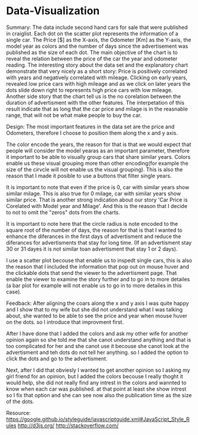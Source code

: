 # Data-Visualization
Summary:
The data include second hand cars for sale that were published in craiglist. Each dot on the scatter plot represents the information of a single car. The Price [$] as the X-axis, the Odometer [Km] as the Y-axis, the model year as colors and the number of days since the advertisement was published as the size of each dot. The main objective of the chart is to reveal the relation between the price of the car the year and odometer reading. The interesting story about the data set and the explanatory chart demonstrate that very nicely as a short story: Price is positively correlated with years and negatively correlated with mileage. Clicking on early years, revealed low price cars with high mileage and as we click on later years the dots slide down right to represents high price cars with low mileage. Another side story that the chart tell us is the no corelation between the duration of advertisment with the other features. The interpetation of this result indicate that as long that the car price and milage is in the reasnable range, that will not be what make people to buy the car. 

Design: 
The most important features in the data set are the price and Odometers, therefore I choose to position them along the x and y axis. 

The color encode the years, the reason for that is that we would expect that people will consider the model yearas as an important parameter, therefore it important to be able to visually group cars that share similar years. Colors enable us these visual grouping more than other encoding(for example the size of the cirvcle will not enable us the visual grouping). This is also the reason that I made it posible to use a buttons that filter single years. 

It is important to note that even if the price is 0, car with similar years show similar milage. This is also true for 0 milage, car with similar years show similar price. That is another strong indication about our story 'Car Price is Corelated with Model year and Milage'. And this is the reason that I decide to not to omit the "zeros" dots from the charts.

It is important to note here that the circle radius is note encoded to the square root of the number of days, the reason for that is that I wanted to enhance the diferances in the first days of advertisment and reduce the diferances for advertisments that stay for long time. (If an advertisment stay 30  or 31 dayes it is not similar toan advertisment that stay 1 or 2 days).

I use a scatter plot becouse that enable us to inspedt single cars, this is also the reason that I included the information  that pop out on mouse huver and the clickable dots that send the viewer to the advertisment page. That enable the viewer to examine the story further and to go in to more detailes (a bar plot for example will not enable us to go in to more detailes in this case).


Feedback: After aligning the coars along the x and y axis I was quite happy and I show that to my wife but she did not understand what I was talking about, she wanted to be able to see the price and year when mouse huver on the dots. so I introduce that improvment first. 

After I have done that I added the colors and ask my other wife for another opinion again so she told me that she canot understand anything and that is too complicated for her and she canot use it becouse she canot look at the advertisment and teh dots do not tell her anything. so I added the option to click the dots and go to the advertisment. 

Next, after I did that obviesly I wanted to get another opinion so I asking my girl friend for an opinion, but I added the colors becouse I really thoght it would help, she did not really find any intrest in the colors and wannted to know when each car was published. at that point at least she show intrest so I fix that option and she can see now also the publication time as the size of the dots. 


Resource: 
https://google.github.io/styleguide/javascriptguide.xml#JavaScript_Style_Rules
http://d3js.org/
http://stackoverflow.com/



